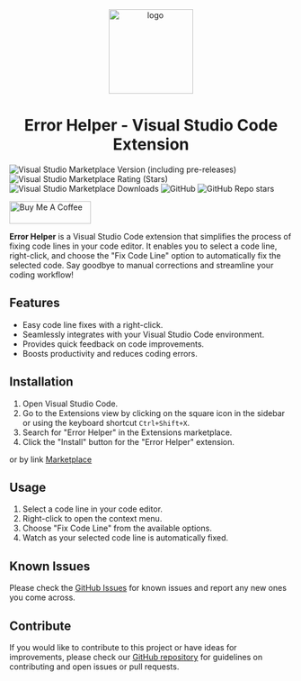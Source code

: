 <div align=center>
   <img width=150 src=https://i.ibb.co/J7m7qpQ/IMG-20231025-135359-087.png alt='logo' />
   <h1>Error Helper - Visual Studio Code Extension</h1>
</div>

![Visual Studio Marketplace Version (including pre-releases)](https://img.shields.io/visual-studio-marketplace/v/FoPPi.errorhelper)
![Visual Studio Marketplace Rating (Stars)](https://img.shields.io/visual-studio-marketplace/stars/FoPPi.errorhelper)
![Visual Studio Marketplace Downloads](https://img.shields.io/visual-studio-marketplace/d/FoPPi.errorhelper)
![GitHub](https://img.shields.io/github/license/FoPPi/ErrorHelper)
![GitHub Repo stars](https://img.shields.io/github/stars/FoPPi/ErrorHelper)

<a href="https://www.buymeacoffee.com/FoPPi" target="_blank"><img src="https://cdn.buymeacoffee.com/buttons/v2/default-blue.png" alt="Buy Me A Coffee" style="height: 40px !important;width: 145px !important;" ></a>

**Error Helper** is a Visual Studio Code extension that simplifies the process of fixing code lines in your code editor. It enables you to select a code line, right-click, and choose the "Fix Code Line" option to automatically fix the selected code. Say goodbye to manual corrections and streamline your coding workflow!

## Features

- Easy code line fixes with a right-click.
- Seamlessly integrates with your Visual Studio Code environment.
- Provides quick feedback on code improvements.
- Boosts productivity and reduces coding errors.

## Installation

1. Open Visual Studio Code.
2. Go to the Extensions view by clicking on the square icon in the sidebar or using the keyboard shortcut `Ctrl+Shift+X`.
3. Search for "Error Helper" in the Extensions marketplace.
4. Click the "Install" button for the "Error Helper" extension.

or by link [Marketplace](https://marketplace.visualstudio.com/items?itemName=FoPPi.errorhelper)

## Usage

1. Select a code line in your code editor.
2. Right-click to open the context menu.
3. Choose "Fix Code Line" from the available options.
4. Watch as your selected code line is automatically fixed.

## Known Issues

Please check the [GitHub Issues](https://github.com/FoPPi/ErrorHelper/issues) for known issues and report any new ones you come across.

## Contribute

If you would like to contribute to this project or have ideas for improvements, please check our [GitHub repository](https://github.com/FoPPi/ErrorHelper) for guidelines on contributing and open issues or pull requests.
